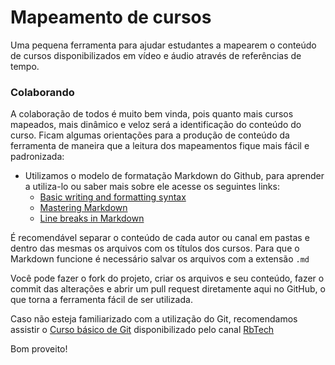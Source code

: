 # Mapeamento de cursos

Uma pequena ferramenta para ajudar estudantes a mapearem o conteúdo de cursos disponibilizados em vídeo e áudio através de referências de tempo.

### Colaborando

A colaboração de todos é muito bem vinda, pois quanto mais cursos mapeados, mais dinâmico e veloz será a identificação do conteúdo do curso. Ficam algumas orientações para a produção de conteúdo da ferramenta de maneira que a leitura dos mapeamentos fique mais fácil e padronizada:  

- Utilizamos o modelo de formatação Markdown do Github, para aprender a utiliza-lo ou saber mais sobre ele acesse os seguintes links:
  - [Basic writing and formatting syntax](https://help.github.com/articles/basic-writing-and-formatting-syntax/)
  - [Mastering Markdown](https://guides.github.com/features/mastering-markdown/)
  - [Line breaks in Markdown](https://gist.github.com/shaunlebron/746476e6e7a4d698b373)
  
É recomendável separar o conteúdo de cada autor ou canal em pastas e dentro das mesmas os arquivos com os títulos dos cursos. Para que o Markdown funcione é necessário salvar os arquivos com a extensão `.md`  

Você pode fazer o fork do projeto, criar os arquivos e seu conteúdo, fazer o commit das alterações e abrir um pull request diretamente aqui no GitHub, o que torna a ferramenta fácil de ser utilizada.

Caso não esteja familiarizado com a utilização do Git, recomendamos assistir o [Curso básico de Git](https://www.youtube.com/watch?v=WVLhm1AMeYE&list=PLInBAd9OZCzzHBJjLFZzRl6DgUmOeG3H0) disponibilizado pelo canal [RbTech](https://www.youtube.com/channel/UCVEa_x1n5FwWrxH00MrDPzQ)  

Bom proveito!
